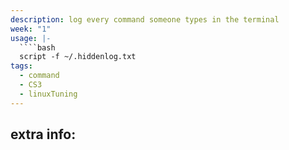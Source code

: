 ```yaml
---
description: log every command someone types in the terminal
week: "1"
usage: |-
  ````bash 
  script -f ~/.hiddenlog.txt
tags:
  - command
  - CS3
  - linuxTuning
---
```

## extra info:
